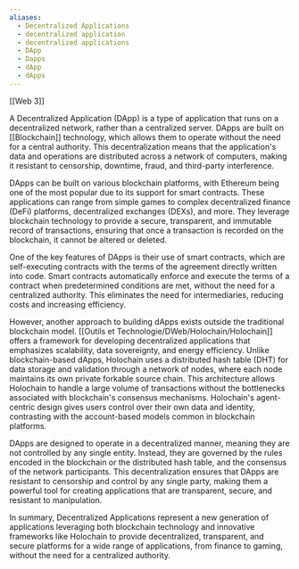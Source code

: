 ```yaml
---
aliases:
  - Decentralized Applications
  - decentralized application
  - decentralized applications
  - DApp
  - Dapps
  - dApp
  - dApps
---
```

[[Web 3]]

A Decentralized Application (DApp) is a type of application that runs on a decentralized network, rather than a centralized server. DApps are built on [[Blockchain]] technology, which allows them to operate without the need for a central authority. This decentralization means that the application's data and operations are distributed across a network of computers, making it resistant to censorship, downtime, fraud, and third-party interference.

DApps can be built on various blockchain platforms, with Ethereum being one of the most popular due to its support for smart contracts. These applications can range from simple games to complex decentralized finance (DeFi) platforms, decentralized exchanges (DEXs), and more. They leverage blockchain technology to provide a secure, transparent, and immutable record of transactions, ensuring that once a transaction is recorded on the blockchain, it cannot be altered or deleted.

One of the key features of DApps is their use of smart contracts, which are self-executing contracts with the terms of the agreement directly written into code. Smart contracts automatically enforce and execute the terms of a contract when predetermined conditions are met, without the need for a centralized authority. This eliminates the need for intermediaries, reducing costs and increasing efficiency.

However, another approach to building dApps exists outside the traditional blockchain model. [[Outils et Technologie/DWeb/Holochain/Holochain]] offers a framework for developing decentralized applications that emphasizes scalability, data sovereignty, and energy efficiency. Unlike blockchain-based dApps, Holochain uses a distributed hash table (DHT) for data storage and validation through a network of nodes, where each node maintains its own private forkable source chain. This architecture allows Holochain to handle a large volume of transactions without the bottlenecks associated with blockchain's consensus mechanisms. Holochain's agent-centric design gives users control over their own data and identity, contrasting with the account-based models common in blockchain platforms.

DApps are designed to operate in a decentralized manner, meaning they are not controlled by any single entity. Instead, they are governed by the rules encoded in the blockchain or the distributed hash table, and the consensus of the network participants. This decentralization ensures that DApps are resistant to censorship and control by any single party, making them a powerful tool for creating applications that are transparent, secure, and resistant to manipulation.

In summary, Decentralized Applications represent a new generation of applications leveraging both blockchain technology and innovative frameworks like Holochain to provide decentralized, transparent, and secure platforms for a wide range of applications, from finance to gaming, without the need for a centralized authority.